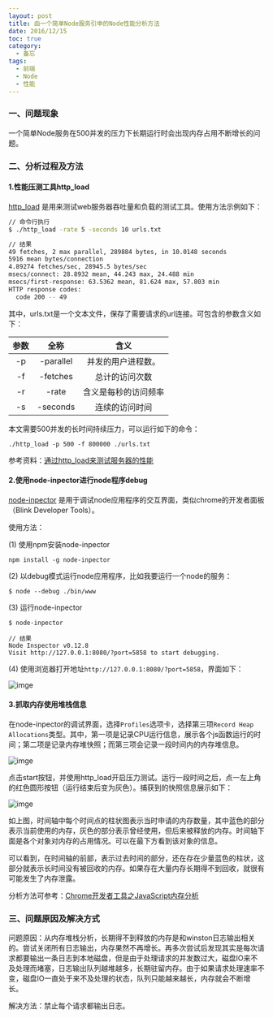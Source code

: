 ```yaml
---
layout: post
title: 由一个简单Node服务引申的Node性能分析方法
date: 2016/12/15
toc: true
category:
  - 备忘
tags:
  - 前端
  - Node
  - 性能
---
```


### 一、问题现象

一个简单Node服务在500并发的压力下长期运行时会出现内存占用不断增长的问题。

### 二、分析过程及方法

#### 1.性能压测工具http_load

[http_load](http://www.acme.com/software/http_load/) 是用来测试web服务器吞吐量和负载的测试工具。使用方法示例如下：

```bash
// 命令行执行
$ ./http_load -rate 5 -seconds 10 urls.txt

// 结果
49 fetches, 2 max parallel, 289884 bytes, in 10.0148 seconds
5916 mean bytes/connection
4.89274 fetches/sec, 28945.5 bytes/sec
msecs/connect: 28.8932 mean, 44.243 max, 24.488 min
msecs/first-response: 63.5362 mean, 81.624 max, 57.803 min
HTTP response codes:
  code 200 -- 49
```

<!--more-->

其中，urls.txt是一个文本文件，保存了需要请求的url连接。可包含的参数含义如下：

|参数|全称|含义|
|:-:|:-:|:-:|
|-p|-parallel|并发的用户进程数。
|-f|-fetches|总计的访问次数
|-r|-rate|含义是每秒的访问频率
|-s|-seconds|连续的访问时间

本文需要500并发的长时间持续压力，可以运行如下的命令：

```
./http_load -p 500 -f 800000 ./urls.txt
```

参考资料：[通过http_load来测试服务器的性能](https://my.oschina.net/chinacaptain/blog/309212)

#### 2.使用node-inpector进行node程序debug

[node-inpector](https://www.npmjs.com/package/node-inspector) 是用于调试node应用程序的交互界面，类似chrome的开发者面板（Blink Developer Tools）。

使用方法：

(1) 使用npm安装node-inpector

```
npm install -g node-inpector
```

(2) 以debug模式运行node应用程序，比如我要运行一个node的服务：

```
$ node --debug ./bin/www
```

(3) 运行node-inpector

```
$ node-inpector

// 结果
Node Inspector v0.12.8
Visit http://127.0.0.1:8080/?port=5858 to start debugging.
```

(4) 使用浏览器打开地址`http://127.0.0.1:8080/?port=5858`，界面如下：

![imge](/images/20161215/node-inspector.png)


#### 3.抓取内存使用堆栈信息

在node-inpector的调试界面，选择`Profiles`选项卡，选择第三项`Record Heap Allocations`类型。其中，第一项是记录CPU运行信息，展示各个js函数运行的时间；第二项是记录内存堆快照；而第三项会记录一段时间内的内存堆信息。

![imge](/images/20161215/profiles.png)

点击start按钮，并使用http_load开启压力测试。运行一段时间之后，点一左上角的红色圆形按钮（运行结束后变为灰色）。捕获到的快照信息展示如下：

![imge](/images/20161215/snapshot.png)

如上图，时间轴中每个时间点的柱状图表示当时申请的内存数量，其中蓝色的部分表示当前使用的内存，灰色的部分表示曾经使用，但后来被释放的内存。时间轴下面是各个对象对内存的占用情况。可以在最下方看到该对象的信息。

可以看到，在时间轴的前部，表示过去时间的部分，还在存在少量蓝色的柱状，这部分就表示长时间没有被回收的内存。如果存在大量内存长期得不到回收，就很有可能发生了内存泄露。

分析方法可参考：[Chrome开发者工具之JavaScript内存分析](http://www.open-open.com/lib/view/open1421734578984.html)

### 三、问题原因及解决方式

问题原因：从内存堆栈分析，长期得不到释放的内存是和winston日志输出相关的。尝试关闭所有日志输出，内存果然不再增长。再多次尝试后发现其实是每次请求都要输出一条日志到本地磁盘，但是由于处理请求的并发数过大，磁盘IO来不及处理而堵塞，日志输出队列越堆越多，长期驻留内存。由于如果请求处理速率不变，磁盘IO一直处于来不及处理的状态，队列只能越来越长，内存就会不断增长。

解决方法：禁止每个请求都输出日志。
